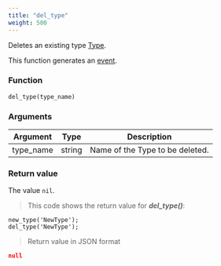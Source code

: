 ```yaml
---
title: "del_type"
weight: 500
---
```


Deletes an existing type [Type](../../data-types/type).

This function generates an [event](../../events).

### Function

`del_type(type_name)`

### Arguments

Argument | Type | Description
-------- | ---- | -----------
type_name | string | Name of the Type to be deleted.

### Return value

The value `nil`.

> This code shows the return value for ***del_type()***:

```thingsdb,json_response
new_type('NewType');
del_type('NewType');
```

> Return value in JSON format

```json
null
```
